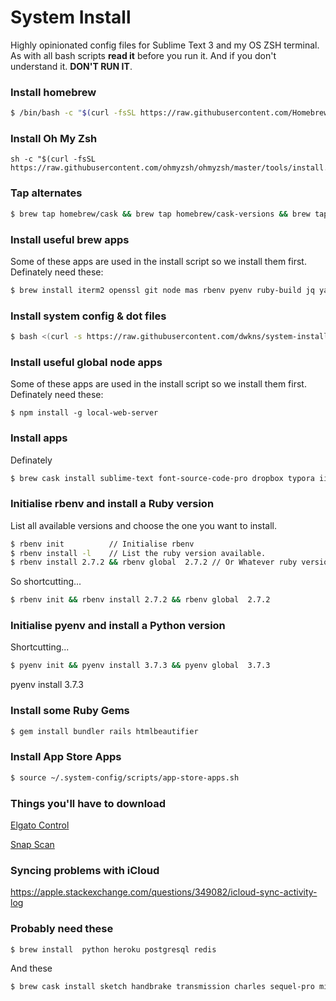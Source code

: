 # System Install
Highly opinionated config files for Sublime Text 3 and my OS ZSH terminal.
As with all bash scripts **read it** before you run it. And if you don't understand it. **DON'T RUN IT**.


### Install homebrew

````bash
$ /bin/bash -c "$(curl -fsSL https://raw.githubusercontent.com/Homebrew/install/master/install.sh)"
````

### Install Oh My Zsh
```` 
sh -c "$(curl -fsSL https://raw.githubusercontent.com/ohmyzsh/ohmyzsh/master/tools/install.sh)"
```` 

### Tap alternates 

````bash
$ brew tap homebrew/cask && brew tap homebrew/cask-versions && brew tap homebrew/cask-fonts && brew tap homebrew/services && brew tap heroku/brew
````

### Install useful brew apps
Some of these apps are used in the install script so we install them first.
Definately need these:
````bash
$ brew install iterm2 openssl git node mas rbenv pyenv ruby-build jq yarn coreutils
````

### Install system config & dot files

````bash
$ bash <(curl -s https://raw.githubusercontent.com/dwkns/system-install/master/install.sh)
````


### Install useful global node apps
Some of these apps are used in the install script so we install them first.
Definately need these:
```` 
$ npm install -g local-web-server 
````




### Install apps  
Definately 
````bash
$ brew cask install sublime-text font-source-code-pro dropbox typora iina google-chrome firefox-developer-edition firefox sizzy google-drive-file-stream notion visual-studio-code 1Password omnigraffle zoomus slack soulver
````


### Initialise rbenv and install a Ruby version
List all available versions and choose the one you want to install.

````bash
$ rbenv init          // Initialise rbenv 
$ rbenv install -l    // List the ruby version available. 
$ rbenv install 2.7.2 && rbenv global  2.7.2 // Or Whatever ruby version you want
````
So shortcutting...
````bash
$ rbenv init && rbenv install 2.7.2 && rbenv global  2.7.2 
````

### Initialise pyenv and install a Python version
Shortcutting...
````bash
$ pyenv init && pyenv install 3.7.3 && pyenv global  3.7.3
````

pyenv install 3.7.3

### Install some Ruby Gems

````bash
$ gem install bundler rails htmlbeautifier 
````


### Install App Store Apps
```bash
$ source ~/.system-config/scripts/app-store-apps.sh
```

### Things you'll have to download
[Elgato Control](https://www.elgato.com/en/gaming/downloads)

[Snap Scan](http://scansnap.fujitsu.com/global/dl/mac-1100-s1300i.html)




### Syncing problems with iCloud
https://apple.stackexchange.com/questions/349082/icloud-sync-activity-log


### Probably need these
```` 
$ brew install  python heroku postgresql redis  
````
And these
````bash
$ brew cask install sketch handbrake transmission charles sequel-pro microsoft-office grammarly postbox loom
````


